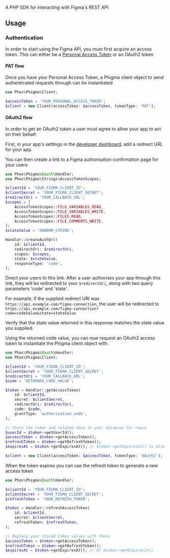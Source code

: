 A PHP SDK for interacting with Figma's REST API

## Usage
### Authentication
In order to start using the Figma API, you must first acquire an access token. 
This can either be a [Personal Access Token](https://www.figma.com/developers/api#access-tokens) or an OAuth2 token
#### PAT flow
Once you have your Personal Access Token, a Phigma client object to send authenticated requests through can be instantiated
```php
use Phox\Phigma\Client;

$accessToken = 'YOUR_PERSONAL_ACCESS_TOKEN';
$client = new Client(accessToken: $accessToken, tokenType: 'PAT');
```

#### OAuth2 flow
In order to get an OAuth2 token a user must agree to allow your app to act on their behalf. 

First, in your app's settings in the [developer dashboard](https://www.figma.com/developers/apps), add a redirect URL for your app.

You can then create a link to a Figma authorisation confirmation page for your users
```php
use Phox\Phigma\Oauth\Handler;
use Phox\Phigma\Strings\AccessTokenScopes;

$clientId = 'YOUR_FIGMA_CLIENT_ID';
$clientSecret = 'YOUR_FIGMA_CLIENT_SECRET';
$redirectUri = 'YOUR_CALLBACK_URL';
$scopes = [
    AccessTokenScopes::FILE_VARIABLES_READ,
    AccessTokenScopes::FILE_VARIABLES_WRITE,
    AccessTokenScopes::FILES_READ,
    AccessTokenScopes::FILE_COMMENTS_WRITE,
];
$stateValue = 'RANDOM_STRING';

Handler::createAuthUrl(
    id: $clientId,
    redirectUri: $redirectUri,
    scopes: $scopes,
    state: $stateValue,
    responseType: 'code',
);
```
Direct your users to this link.
After a user authorises your app through this link, they will be redirected to your `$redirectUri`, along with two query parameters 'code' and 'state'.

For example, if the supplied redirect URI was `https://api.example.com/figma-connection`, the user will be redirected to `https://api.example.com/figma-connection?code=codeValue&state=stateValue`

Verify that the state value returned in this response matches the state value you supplied.

Using the returned code value, you can now request an OAuth2 access token to instantiate the Phigma client object with.
```php
use Phox\Phigma\Oauth\Handler;
use Phox\Phigma\Client;

$clientId = 'YOUR_FIGMA_CLIENT_ID';
$clientSecret = 'YOUR_FIGMA_CLIENT_SECRET';
$redirectUri = 'YOUR_CALLBACK_URL';
$code = 'RETURNED_CODE_VALUE';

$token = Handler::getAccessToken(
    id: $clientId,
    secret: $clientSecret,
    redirectUri: $redirectUri,
    code: $code,
    grantType: 'authorization_code',
);

// Store the token and related data in your database for reuse
$userId = $token->getUserId();
$accessToken = $token->getAccessToken();
$refreshToken = $token->getRefreshToken();
$expiresAt = $token->getExpiresAt(); // $token->getExpiresIn() is also available

$client = new Client(accessToken: $accessToken, tokenType: 'OAuth2');
```

When the token expires you can use the refresh token to generate a new access token
```php
use Phox\Phigma\Oauth\Handler;

$clientId = 'YOUR_FIGMA_CLIENT_ID';
$clientSecret = 'YOUR_FIGMA_CLIENT_SECRET';
$refreshToken = 'YOUR_REFRESH_TOKEN';

$token = Handler::refreshAccessToken(
    id: $clientId,
    secret: $clientSecret,
    refreshToken: $refreshToken,
);

// Replace your stored token values with these
$accessToken = $token->getAccessToken();
$refreshToken = $token->getRefreshToken();
$expiresAt = $token->getExpiresAt(); // Or $token->getExpiresIn()
```

